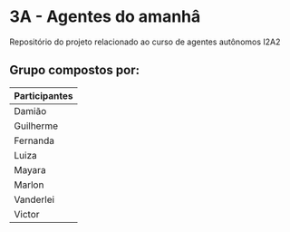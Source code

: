# 3A - Agentes do amanhâ
Repositório do projeto relacionado ao curso de agentes autônomos I2A2

## Grupo compostos por:

| Participantes      |
|-----------|
| Damião    |
| Guilherme |
| Fernanda  |
| Luiza     |
| Mayara    |
| Marlon    |
| Vanderlei |
| Victor    |
